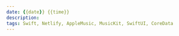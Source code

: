 ```yaml
---
date: {{date}} {{time}}
description: 
tags: Swift, Netlify, AppleMusic, MusicKit, SwiftUI, CoreData
---
```


